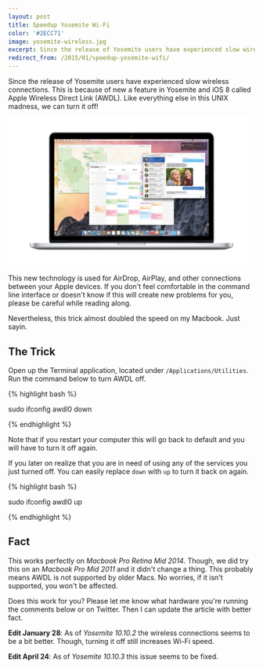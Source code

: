 ```yaml
---
layout: post
title: Speedup Yosemite Wi-Fi
color: '#2ECC71'
image: yosemite-wireless.jpg
excerpt: Since the release of Yosemite users have experienced slow wireless connections. This is because of new a feature in Yosemite and iOS 8 called Apple Wireless Direct Link (AWDL). Like everything else in this UNIX madness, we can turn it off!
redirect_from: /2015/01/speedup-yosemite-wifi/
---
```


Since the release of Yosemite users have experienced slow wireless connections. This is because of new a feature in Yosemite and iOS 8 called Apple Wireless Direct Link (AWDL). Like everything else in this UNIX madness, we can turn it off!

[<img src="/images/yosemite-wireless.jpg" alt="{{title}}">](/images/yosemite-wireless.jpg)

This new technology is used for AirDrop, AirPlay, and other connections between your Apple devices. If you don't feel comfortable in the command line interface or doesn't know if this will create new problems for you, please be careful while reading along. 

Nevertheless, this trick almost doubled the speed on my Macbook. Just sayin.

## The Trick
Open up the Terminal application, located under `/Applications/Utilities`. Run the command below to turn AWDL off.

{% highlight bash %}

sudo ifconfig awdl0 down

{% endhighlight %}

Note that if you restart your computer this will go back to default and you will have to turn it off again.

If you later on realize that you are in need of using any of the services you just turned off. You can easily replace `down` with `up` to turn it back on again.

{% highlight bash %}

sudo ifconfig awdl0 up

{% endhighlight %}

## Fact
This works perfectly on *Macbook Pro Retina Mid 2014*. Though, we did try this on an *Macbook Pro Mid 2011* and it didn't change a thing. This probably means AWDL is not supported by older Macs. No worries, if it isn't supported, you won't be affected.

Does this work for you? Please let me know what hardware you're running the comments below or on Twitter. Then I can update the article with better fact.

**Edit January 28**: As of *Yosemite 10.10.2* the wireless connections seems to be a bit better. Though, turning it off still increases Wi-Fi speed.

**Edit April 24**: As of *Yosemite 10.10.3* this issue seems to be fixed.
